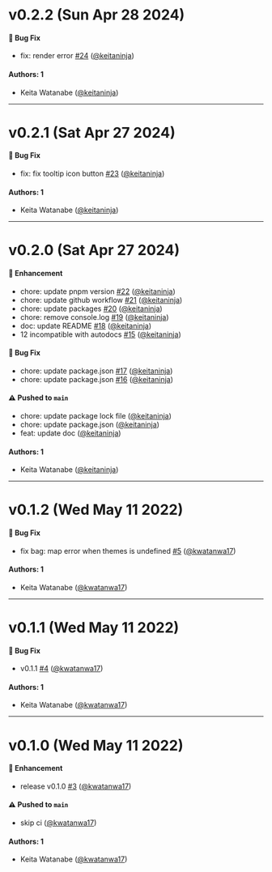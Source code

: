 # v0.2.2 (Sun Apr 28 2024)

#### 🐛 Bug Fix

- fix: render error [#24](https://github.com/keitaninja/storybook-addon-theme-changer/pull/24) ([@keitaninja](https://github.com/keitaninja))

#### Authors: 1

- Keita Watanabe ([@keitaninja](https://github.com/keitaninja))

---

# v0.2.1 (Sat Apr 27 2024)

#### 🐛 Bug Fix

- fix: fix tooltip icon button [#23](https://github.com/keitaninja/storybook-addon-theme-changer/pull/23) ([@keitaninja](https://github.com/keitaninja))

#### Authors: 1

- Keita Watanabe ([@keitaninja](https://github.com/keitaninja))

---

# v0.2.0 (Sat Apr 27 2024)

#### 🚀 Enhancement

- chore: update pnpm version [#22](https://github.com/keitaninja/storybook-addon-theme-changer/pull/22) ([@keitaninja](https://github.com/keitaninja))
- chore: update github workflow [#21](https://github.com/keitaninja/storybook-addon-theme-changer/pull/21) ([@keitaninja](https://github.com/keitaninja))
- chore: update packages [#20](https://github.com/keitaninja/storybook-addon-theme-changer/pull/20) ([@keitaninja](https://github.com/keitaninja))
- chore: remove console.log [#19](https://github.com/keitaninja/storybook-addon-theme-changer/pull/19) ([@keitaninja](https://github.com/keitaninja))
- doc: update README [#18](https://github.com/keitaninja/storybook-addon-theme-changer/pull/18) ([@keitaninja](https://github.com/keitaninja))
- 12 incompatible with autodocs [#15](https://github.com/keitaninja/storybook-addon-theme-changer/pull/15) ([@keitaninja](https://github.com/keitaninja))

#### 🐛 Bug Fix

- chore: update package.json [#17](https://github.com/keitaninja/storybook-addon-theme-changer/pull/17) ([@keitaninja](https://github.com/keitaninja))
- chore: update package.json [#16](https://github.com/keitaninja/storybook-addon-theme-changer/pull/16) ([@keitaninja](https://github.com/keitaninja))

#### ⚠️ Pushed to `main`

- chore: update package lock file ([@keitaninja](https://github.com/keitaninja))
- chore: update package.json ([@keitaninja](https://github.com/keitaninja))
- feat: update doc ([@keitaninja](https://github.com/keitaninja))

#### Authors: 1

- Keita Watanabe ([@keitaninja](https://github.com/keitaninja))

---

# v0.1.2 (Wed May 11 2022)

#### 🐛 Bug Fix

- fix bag: map error when themes is undefined [#5](https://github.com/kwatanwa17/storybook-addon-theme-changer/pull/5) ([@kwatanwa17](https://github.com/kwatanwa17))

#### Authors: 1

- Keita Watanabe ([@kwatanwa17](https://github.com/kwatanwa17))

---

# v0.1.1 (Wed May 11 2022)

#### 🐛 Bug Fix

- v0.1.1 [#4](https://github.com/kwatanwa17/storybook-addon-theme-changer/pull/4) ([@kwatanwa17](https://github.com/kwatanwa17))

#### Authors: 1

- Keita Watanabe ([@kwatanwa17](https://github.com/kwatanwa17))

---

# v0.1.0 (Wed May 11 2022)

#### 🚀 Enhancement

- release v0.1.0 [#3](https://github.com/kwatanwa17/storybook-addon-theme-changer/pull/3) ([@kwatanwa17](https://github.com/kwatanwa17))

#### ⚠️ Pushed to `main`

- skip ci ([@kwatanwa17](https://github.com/kwatanwa17))

#### Authors: 1

- Keita Watanabe ([@kwatanwa17](https://github.com/kwatanwa17))
